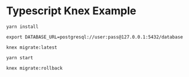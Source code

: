 # Typescript Knex Example

```yarn install```

```export DATABASE_URL=postgresql://user:pass@127.0.0.1:5432/database```

```knex migrate:latest```

```yarn start```

```knex migrate:rollback```